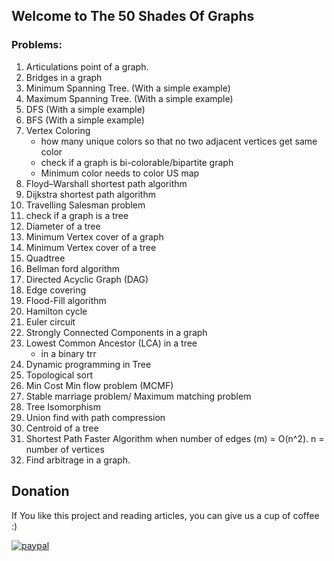 ## Welcome to The 50 Shades Of Graphs

### Problems: 
1. Articulations point of a graph.
2. Bridges in a graph
3. Minimum Spanning Tree. (With a simple example)
4. Maximum Spanning Tree. (With a simple example)
5. DFS (With a simple example)
6. BFS (With a simple example)
7. Vertex Coloring
    - how many unique colors so that no two adjacent vertices get same color
    - check if a graph is bi-colorable/bipartite graph
    - Minimum color needs to color US map
8. Floyd–Warshall shortest path algorithm
9. Dijkstra shortest path algorithm
10. Travelling Salesman problem
11. check if a graph is a tree
12. Diameter of a tree
13. Minimum Vertex cover of a graph
14. Minimum Vertex cover of a tree
15. Quadtree
16. Bellman ford algorithm
17. Directed Acyclic Graph (DAG)
18. Edge covering
19. Flood-Fill algorithm
20. Hamilton cycle
21. Euler circuit
22. Strongly Connected Components in a graph
23. Lowest Common Ancestor (LCA) in a tree
    - in a binary trr
24. Dynamic programming in Tree
25. Topological sort
26. Min Cost Min flow problem (MCMF)
27. Stable marriage problem/ Maximum matching problem
28. Tree Isomorphism
29. Union find with path compression
30. Centroid of a tree
31. Shortest Path Faster Algorithm when number of edges (m) = O(n^2). n = number of vertices
32. Find arbitrage in a graph. 


## Donation
If You like this project and reading articles, you can give us a cup of coffee :) 

[![paypal](https://www.paypalobjects.com/en_US/i/btn/btn_donateCC_LG.gif)](https://paypal.me/Faroque?country.x=US&locale.x=en_US)


